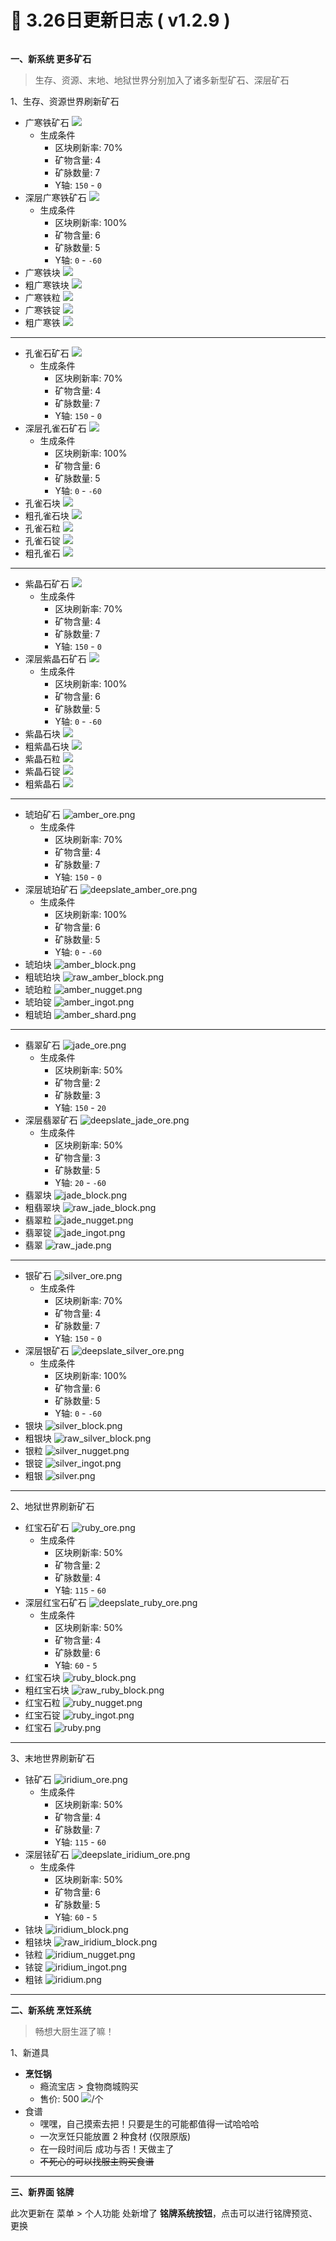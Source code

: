 # 🧾 3.26日更新日志 ( v1.2.9 )

<figure><img src="https://sjwx.easydoc.xyz/95040344/files/lfphu6ic.png" alt=""><figcaption></figcaption></figure>

**一、新系统 更多矿石**

> 生存、资源、末地、地狱世界分别加入了诸多新型矿石、深层矿石

1、生存、资源世界刷新矿石

* 广寒铁矿石 ![](https://sjwx.easydoc.xyz/95040344/files/lfphydlz.png)
  * 生成条件
    * 区块刷新率: 70%
    * 矿物含量: 4
    * 矿脉数量: 7
    * Y轴: `150` - `0`
* 深层广寒铁矿石 ![](https://sjwx.easydoc.xyz/95040344/files/lfpi0206.png)
  * 生成条件
    * 区块刷新率: 100%
    * 矿物含量: 6
    * 矿脉数量: 5
    * Y轴: `0` - `-60`
* 广寒铁块 ![](https://sjwx.easydoc.xyz/95040344/files/lfpi0ix8.png)
* 粗广寒铁块 ![](https://sjwx.easydoc.xyz/95040344/files/lfpi0t68.png)
* 广寒铁粒 ![](https://sjwx.easydoc.xyz/95040344/files/lfpi14mf.png)
* 广寒铁锭 ![](https://sjwx.easydoc.xyz/95040344/files/lfpi1d3u.png)
* 粗广寒铁 ![](https://sjwx.easydoc.xyz/95040344/files/lfpi1mdk.png)

***

* 孔雀石矿石 ![](https://sjwx.easydoc.xyz/95040344/files/lfpi7dpg.png)
  * 生成条件
    * 区块刷新率: 70%
    * 矿物含量: 4
    * 矿脉数量: 7
    * Y轴: `150` - `0`
* 深层孔雀石矿石 ![](https://sjwx.easydoc.xyz/95040344/files/lfpi8i76.png)
  * 生成条件
    * 区块刷新率: 100%
    * 矿物含量: 6
    * 矿脉数量: 5
    * Y轴: `0` - `-60`
* 孔雀石块 ![](https://sjwx.easydoc.xyz/95040344/files/lfpi8o1a.png)
* 粗孔雀石块 ![](https://sjwx.easydoc.xyz/95040344/files/lfpi8sqd.png)
* 孔雀石粒 ![](https://sjwx.easydoc.xyz/95040344/files/lfpi8w9r.png)
* 孔雀石锭 ![](https://sjwx.easydoc.xyz/95040344/files/lfpi90lm.png)
* 粗孔雀石 ![](https://sjwx.easydoc.xyz/95040344/files/lfpi96hu.png)

***

* 紫晶石矿石 ![](https://sjwx.easydoc.xyz/95040344/files/lfpihgqm.png)
  * 生成条件
    * 区块刷新率: 70%
    * 矿物含量: 4
    * 矿脉数量: 7
    * Y轴: `150` - `0`
* 深层紫晶石矿石 ![](https://sjwx.easydoc.xyz/95040344/files/lfpihl9q.png)
  * 生成条件
    * 区块刷新率: 100%
    * 矿物含量: 6
    * 矿脉数量: 5
    * Y轴: `0` - `-60`
* 紫晶石块 ![](https://sjwx.easydoc.xyz/95040344/files/lfpihq6m.png)
* 粗紫晶石块 ![](https://sjwx.easydoc.xyz/95040344/files/lfpihy0o.png)
* 紫晶石粒 ![](https://sjwx.easydoc.xyz/95040344/files/lfpiihor.png)
* 紫晶石锭 ![](https://sjwx.easydoc.xyz/95040344/files/lfpiit5z.png)
* 粗紫晶石 ![](https://sjwx.easydoc.xyz/95040344/files/lfpijanm.png)

***

* 琥珀矿石 ![amber\_ore.png](https://sjwx.easydoc.xyz/95040344/files/lfpin7s6.png)
  * 生成条件
    * 区块刷新率: 70%
    * 矿物含量: 4
    * 矿脉数量: 7
    * Y轴: `150` - `0`
* 深层琥珀矿石 ![deepslate\_amber\_ore.png](https://sjwx.easydoc.xyz/95040344/files/lfpinhb7.png)
  * 生成条件
    * 区块刷新率: 100%
    * 矿物含量: 6
    * 矿脉数量: 5
    * Y轴: `0` - `-60`
* 琥珀块 ![amber\_block.png](https://sjwx.easydoc.xyz/95040344/files/lfpinltj.png)
* 粗琥珀块 ![raw\_amber\_block.png](https://sjwx.easydoc.xyz/95040344/files/lfpino4f.png)
* 琥珀粒 ![amber\_nugget.png](https://sjwx.easydoc.xyz/95040344/files/lfpinrz7.png)
* 琥珀锭 ![amber\_ingot.png](https://sjwx.easydoc.xyz/95040344/files/lfpinvd3.png)
* 粗琥珀 ![amber\_shard.png](https://sjwx.easydoc.xyz/95040344/files/lfpinyob.png)

***

* 翡翠矿石 ![jade\_ore.png](https://sjwx.easydoc.xyz/95040344/files/lfpj1kwr.png)
  * 生成条件
    * 区块刷新率: 50%
    * 矿物含量: 2
    * 矿脉数量: 3
    * Y轴: `150` - `20`
* 深层翡翠矿石 ![deepslate\_jade\_ore.png](https://sjwx.easydoc.xyz/95040344/files/lfpj1nc1.png)
  * 生成条件
    * 区块刷新率: 50%
    * 矿物含量: 3
    * 矿脉数量: 5
    * Y轴: `20` - `-60`
* 翡翠块 ![jade\_block.png](https://sjwx.easydoc.xyz/95040344/files/lfpj1pya.png)
* 粗翡翠块 ![raw\_jade\_block.png](https://sjwx.easydoc.xyz/95040344/files/lfpj1smr.png)
* 翡翠粒 ![jade\_nugget.png](https://sjwx.easydoc.xyz/95040344/files/lfpj1vv7.png)
* 翡翠锭 ![jade\_ingot.png](https://sjwx.easydoc.xyz/95040344/files/lfpj1yz1.png)
* 翡翠 ![raw\_jade.png](https://sjwx.easydoc.xyz/95040344/files/lfpj231n.png)

***

* 银矿石 ![silver\_ore.png](https://sjwx.easydoc.xyz/95040344/files/lfpj47cf.png)
  * 生成条件
    * 区块刷新率: 70%
    * 矿物含量: 4
    * 矿脉数量: 7
    * Y轴: `150` - `0`
* 深层银矿石 ![deepslate\_silver\_ore.png](https://sjwx.easydoc.xyz/95040344/files/lfpj4d5x.png)
  * 生成条件
    * 区块刷新率: 100%
    * 矿物含量: 6
    * 矿脉数量: 5
    * Y轴: `0` - `-60`
* 银块 ![silver\_block.png](https://sjwx.easydoc.xyz/95040344/files/lfpj4gz0.png)
* 粗银块 ![raw\_silver\_block.png](https://sjwx.easydoc.xyz/95040344/files/lfpj4ly4.png)
* 银粒 ![silver\_nugget.png](https://sjwx.easydoc.xyz/95040344/files/lfpj4qg5.png)
* 银锭 ![silver\_ingot.png](https://sjwx.easydoc.xyz/95040344/files/lfpj4t2p.png)
* 粗银 ![silver.png](https://sjwx.easydoc.xyz/95040344/files/lfpj4wmv.png)

***

2、地狱世界刷新矿石

* 红宝石矿石 ![ruby\_ore.png](https://sjwx.easydoc.xyz/95040344/files/lfpit977.png)
  * 生成条件
    * 区块刷新率: 50%
    * 矿物含量: 2
    * 矿脉数量: 4
    * Y轴: `115` - `60`
* 深层红宝石矿石 ![deepslate\_ruby\_ore.png](https://sjwx.easydoc.xyz/95040344/files/lfpit6qt.png)
  * 生成条件
    * 区块刷新率: 50%
    * 矿物含量: 4
    * 矿脉数量: 6
    * Y轴: `60` - `5`
* 红宝石块 ![ruby\_block.png](https://sjwx.easydoc.xyz/95040344/files/lfpit3z6.png)
* 粗红宝石块 ![raw\_ruby\_block.png](https://sjwx.easydoc.xyz/95040344/files/lfpit0ti.png)
* 红宝石粒 ![ruby\_nugget.png](https://sjwx.easydoc.xyz/95040344/files/lfpisx30.png)
* 红宝石锭 ![ruby\_ingot.png](https://sjwx.easydoc.xyz/95040344/files/lfpistvc.png)
* 红宝石 ![ruby.png](https://sjwx.easydoc.xyz/95040344/files/lfpisqpy.png)

***

3、末地世界刷新矿石

* 铱矿石 ![iridium\_ore.png](https://sjwx.easydoc.xyz/95040344/files/lfpjej9p.png)
  * 生成条件
    * 区块刷新率: 50%
    * 矿物含量: 4
    * 矿脉数量: 7
    * Y轴: `115` - `60`
* 深层铱矿石 ![deepslate\_iridium\_ore.png](https://sjwx.easydoc.xyz/95040344/files/lfpjemjo.png)
  * 生成条件
    * 区块刷新率: 50%
    * 矿物含量: 6
    * 矿脉数量: 5
    * Y轴: `60` - `5`
* 铱块 ![iridium\_block.png](https://sjwx.easydoc.xyz/95040344/files/lfpjepdz.png)
* 粗铱块 ![raw\_iridium\_block.png](https://sjwx.easydoc.xyz/95040344/files/lfpjes7s.png)
* 铱粒 ![iridium\_nugget.png](https://sjwx.easydoc.xyz/95040344/files/lfpjetvg.png)
* 铱锭 ![iridium\_ingot.png](https://sjwx.easydoc.xyz/95040344/files/lfpjewhl.png)
* 粗铱 ![iridium.png](https://sjwx.easydoc.xyz/95040344/files/lfpjeyvy.png)

***

**二、新系统 烹饪系统**

> 畅想大厨生涯了嘛！

1、新道具

* **烹饪锅**
  * 瘾流宝店 > 食物商城购买
  * 售价: 500 ![](https://sjwx.easydoc.xyz/95040344/files/lc1mozac.png)/个
* 食谱
  * 嘿嘿，自己摸索去把！只要是生的可能都值得一试哈哈哈
  * 一次烹饪只能放置 2 种食材 (仅限原版)
  * 在一段时间后 成功与否！天做主了
  * ~~不死心的可以找服主购买食谱~~

***

**三、新界面 铭牌**

此次更新在 菜单 > 个人功能 处新增了 **铭牌系统按钮**，点击可以进行铭牌预览、更换
